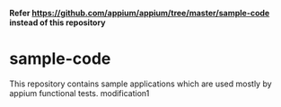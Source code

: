 **Refer https://github.com/appium/appium/tree/master/sample-code instead of this repository**

# sample-code

This repository contains sample applications which are used mostly by appium functional tests.
modification1
